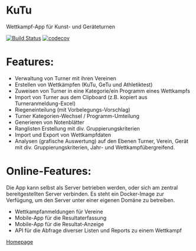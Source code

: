 # KuTu
Wettkampf-App für Kunst- und Geräteturnen

[![Build Status](https://travis-ci.org/luechtdiode/KuTu.svg?branch=master,osx)](https://travis-ci.org/luechtdiode/KuTu)
[![codecov](https://codecov.io/gh/luechtdiode/KuTu/branch/master/graph/badge.svg?token=MHS3C84GA5)](https://codecov.io/gh/luechtdiode/KuTu)

# Features:

  * Verwaltung von Turner mit ihren Vereinen
  * Erstellen von Wettkämpfen (KuTu, GeTu und Athletiktest)
  * Zuweisen von Turner in eine Kategorie/ein Programm eines Wettkampfs
  * Import von Turner aus dem Clipboard (z.B. kopiert aus Turneranmeldung-Excel)
  * Riegeneinteilung (mit Vorbelegungs-Vorschlag)
  * Turner Kategorien-Wechsel / Programm-Umteilung
  * Generieren von Notenblätter
  * Ranglisten Erstellung mit div. Gruppierungskriterien
  * Import und Export von Wettkampfdaten
  * Analysen (grafische Auswertung) auf den Ebenen Turner, Verein, Gerät mit div. Gruppierungskriterien, Jahr- und Wettkampfübergreifend.

# Online-Features:
  Die App kann selbst als Server betrieben werden, oder sich am zentral bereitgestellten Server verbinden.
  Es steht ein Docker-Image zur Verfügung, um den Server unter einer eigenen Domäne zu betreiben.
  * Wettkampfanmeldungen für Vereine
  * Mobile-App für die Resultaterfassung
  * Mobile-App für die Resultat-Anzeige
  * API für die Abfrage diverser Listen und Reports zu einem Wettkampf

[Homepage](http://luechtdiode.github.io/KuTu/)
